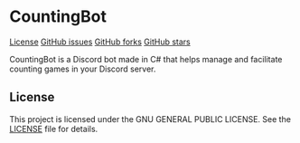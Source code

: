 # CountingBot

[License](https://img.shields.io/github/license/SniffBakaSniff/CountingBot)
[GitHub issues](https://img.shields.io/github/issues/SniffBakaSniff/CountingBot)
[GitHub forks](https://img.shields.io/github/forks/SniffBakaSniff/CountingBot)
[GitHub stars](https://img.shields.io/github/stars/SniffBakaSniff/CountingBot)

CountingBot is a Discord bot made in C# that helps manage and facilitate counting games in your Discord server.

## License

This project is licensed under the GNU GENERAL PUBLIC LICENSE. See the [LICENSE](LICENSE) file for details.

